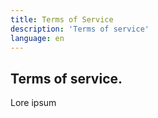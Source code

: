 ```yaml
---
title: Terms of Service
description: 'Terms of service'
language: en
---
```


## Terms of service.

Lore ipsum
